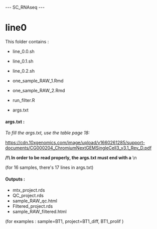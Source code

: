 --- SC_RNAseq ---

# line0

This folder contains :

-   line_0.0.sh

-   line_0.1.sh

-   line_0.2.sh

-   one_sample_RAW_1.Rmd

-   one_sample_RAW_2.Rmd

-   run_filter.R

-   args.txt

#### args.txt :

*To fill the args.txt, use the table page 18:*

<https://cdn.10xgenomics.com/image/upload/v1660261285/support-documents/CG000204_ChromiumNextGEMSingleCell3_v3.1_Rev_D.pdf>

**/!\\ In order to be read properly, the args.txt must end with a** \n

(for 16 samples, there's 17 lines in args.txt)

#### Outputs :

-   mtx_project.rds
-   QC_project.rds
-   sample_RAW_qc.html
-   Filtered_project.rds
-   sample_RAW_filtered.html

(for examples : sample=BT1, project=BT1_diff, BT1_prolif )